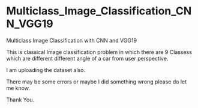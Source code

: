 # Multiclass_Image_Classification_CNN_VGG19
Multiclass Image Classification with CNN and VGG19

This is classical Image classification problem in which there are 9 Classess which are different different angle of a car from user perspective.

I am uploading the dataset also.

There may be some errors or maybe I did something wrong please do let me know.


Thank You.
